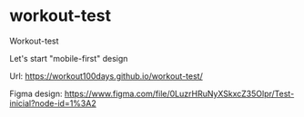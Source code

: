# workout-test
Workout-test

Let's start "mobile-first" design

Url: https://workout100days.github.io/workout-test/ 

Figma design: https://www.figma.com/file/0LuzrHRuNyXSkxcZ35Olpr/Test-inicial?node-id=1%3A2
